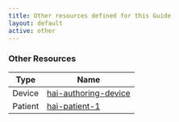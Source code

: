 ```yaml
---
title: Other resources defined for this Guide
layout: default
active: other
---
```


<!-- { :.no_toc } -->

<!-- TOC  the css styling for this is \pages\assets\css\project.css under 'markdown-toc'-->

<!-- * Do not remove this line (it will not be displayed)
{:toc} -->

<!-- end TOC -->

### Other Resources

<table>
<thead>
<tr>
<th>Type</th>
<th>Name</th>
</tr>
</thead>
<tbody>
<tr>
<td>Device</td>
<td><a href="Device-hai-authoring-device.html">hai-authoring-device</a></td>
</tr>
<tr>
<td>Patient</td>
<td><a href="Patient-hai-patient-1.html">hai-patient-1</a></td>
</tr>
</tbody>
</table>
